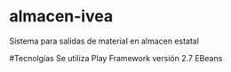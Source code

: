 # almacen-ivea
Sistema para salidas de material en almacen estatal

#Tecnolgías
Se utiliza Play Framework versión 2.7
EBeans
